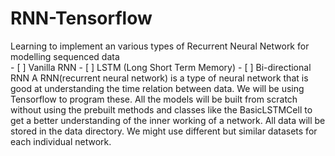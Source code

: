 # RNN-Tensorflow
Learning to implement an various types of Recurrent Neural Network for modelling sequenced data\
    - [ ] Vanilla RNN
    - [ ] LSTM (Long Short Term Memory)
    - [ ] Bi-directional RNN
A RNN(recurrent neural network) is a type of neural network that is good at understanding the time relation between data. We will be using Tensorflow to program these. All the models will be built from scratch without using the prebuilt methods and classes like the BasicLSTMCell to get a better understanding of the inner working of a network.
All data will be stored in the data directory. We might use different but similar datasets for each individual network.

